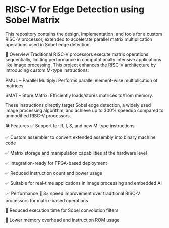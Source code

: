 # RISC-V for Edge Detection using Sobel Matrix

This repository contains the design, implementation, and tools for a custom RISC-V processor, extended to accelerate parallel matrix multiplication operations used in Sobel edge detection.

📌 Overview
Traditional RISC-V processors execute matrix operations sequentially, limiting performance in computationally intensive applications like image processing. This project enhances the RISC-V architecture by introducing custom M-type instructions:

PMUL – Parallel Multiply: Performs parallel element-wise multiplication of matrices.

SMAT – Store Matrix: Efficiently loads/stores matrices to/from memory.

These instructions directly target Sobel edge detection, a widely used image processing algorithm, and achieve up to 300% speedup compared to unmodified RISC-V processors.

🛠️ Features
✅ Support for R, I, S, and new M-type instructions

✅ Custom assembler to convert extended assembly into binary machine code

✅ Matrix storage and manipulation capabilities at the hardware level

✅ Integration-ready for FPGA-based deployment

✅ Reduced instruction count and power usage

✅ Suitable for real-time applications in image processing and embedded AI

📈 Performance
🔹 3× speed improvement over traditional RISC-V processors for matrix-based operations

🔹 Reduced execution time for Sobel convolution filters

🔹 Lower memory overhead and instruction ROM usage
